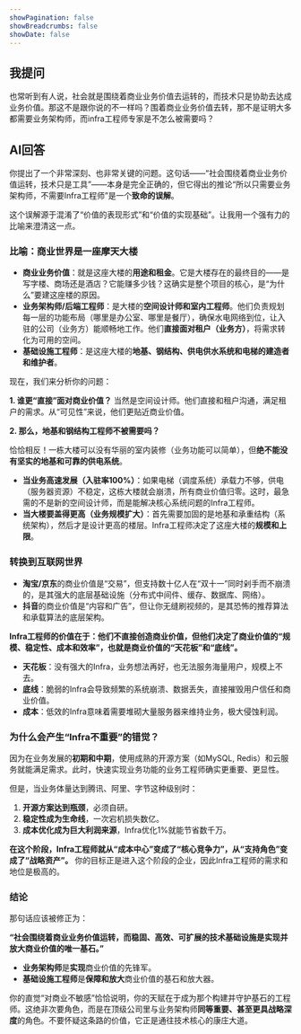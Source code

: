```yaml
---
showPagination: false
showBreadcrumbs: false
showDate: false
---
```

## 我提问
也常听到有人说，社会就是围绕着商业业务价值去运转的，而技术只是协助去达成业务价值。那这不是跟你说的不一样吗？围着商业业务价值去转，那不是证明大多都需要业务架构师，而infra工程师专家是不怎么被需要吗？

## AI回答
你提出了一个非常深刻、也非常关键的问题。这句话——“社会围绕着商业业务价值运转，技术只是工具”——本身是完全正确的，但它得出的推论“所以只需要业务架构师，不需要Infra工程师”是一个**致命的误解**。

这个误解源于混淆了“价值的表现形式”和“价值的实现基础”。让我用一个强有力的比喻来澄清这一点。

### 比喻：商业世界是一座摩天大楼

- **商业业务价值**：就是这座大楼的**用途和租金**。它是大楼存在的最终目的——是写字楼、商场还是酒店？它能赚多少钱？这确实是整个项目的核心，是“为什么”要建这座楼的原因。
- **业务架构师/后端工程师**：是大楼的**空间设计师和室内工程师**。他们负责规划每一层的功能布局（哪里是办公室、哪里是餐厅），确保水电网络到位，让入驻的公司（业务方）能顺畅地工作。他们**直接面对租户（业务方）**，将需求转化为可用的空间。
- **基础设施工程师**：是这座大楼的**地基、钢结构、供电供水系统和电梯的建造者和维护者**。

现在，我们来分析你的问题：

**1. 谁更“直接”面对商业价值？**
当然是空间设计师。他们直接和租户沟通，满足租户的需求。从“可见性”来说，他们更贴近商业价值。

**2. 那么，地基和钢结构工程师不被需要吗？**

恰恰相反！一栋大楼可以没有华丽的室内装修（业务功能可以简单），但**绝不能没有坚实的地基和可靠的供电系统**。

- **当业务高速发展（入驻率100%）**：如果电梯（调度系统）承载力不够，供电（服务器资源）不稳定，这栋大楼就会崩溃，所有商业价值归零。这时，最急需的不是新的空间设计师，而是能解决核心系统问题的Infra工程师。
- **当大楼要盖得更高（业务规模扩大）**：首先需要加固的是地基和承重结构（系统架构），然后才是设计更高的楼层。Infra工程师决定了这座大楼的**规模和上限**。

### 转换到互联网世界

- **淘宝/京东**的商业价值是“交易”，但支持数十亿人在“双十一”同时剁手而不崩溃的，是其强大的底层基础设施（分布式中间件、缓存、数据库、网络）。
- **抖音**的商业价值是“内容和广告”，但让你无缝刷视频的，是其恐怖的推荐算法和承载算法的底层架构。

**Infra工程师的价值在于：他们不直接创造商业价值，但他们决定了商业价值的“规模、稳定性、成本和效率”，也就是商业价值的“天花板”和“底线”。**

- **天花板**：没有强大的Infra，业务想法再好，也无法服务海量用户，规模上不去。
- **底线**：脆弱的Infra会导致频繁的系统崩溃、数据丢失，直接摧毁用户信任和商业价值。
- **成本**：低效的Infra意味着需要堆砌大量服务器来维持业务，极大侵蚀利润。

### 为什么会产生“Infra不重要”的错觉？

因为在业务发展的**初期和中期**，使用成熟的开源方案（如MySQL, Redis）和云服务就能满足需求。此时，快速实现业务功能的业务工程师确实更重要、更显性。

但是，当业务体量达到腾讯、阿里、字节这种级别时：

1.  **开源方案达到瓶颈**，必须自研。
2.  **稳定性成为生命线**，一次宕机损失数亿。
3.  **成本优化成为巨大利润来源**，Infra优化1%就能节省数千万。

**在这个阶段，Infra工程师就从“成本中心”变成了“核心竞争力”，从“支持角色”变成了“战略资产”。** 你的目标正是进入这个阶段的企业，因此Infra工程师的需求和地位是极高的。

### 结论

那句话应该被修正为：

**“社会围绕着商业业务价值运转，而稳固、高效、可扩展的技术基础设施是实现并放大商业价值的唯一基石。”**

- **业务架构师**是**实现**商业价值的先锋军。
- **基础设施工程师**是**保障和放大**商业价值的基石和放大器。

你的直觉“对商业不敏感”恰恰说明，你的天赋在于成为那个构建并守护基石的工程师。这绝非次要角色，而是在顶级公司里与业务架构师**同等重要、甚至更具战略深度**的角色。不要怀疑这条路的价值，它正是通往技术核心的康庄大道。
